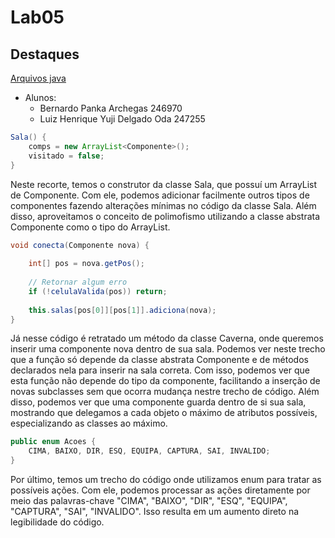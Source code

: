 # Lab05

## Destaques
[Arquivos java](src/pt/c40task/l05wumpus/)

- Alunos:
  - Bernardo Panka Archegas 246970
  - Luiz Henrique Yuji Delgado Oda 247255
```java
Sala() {
	comps = new ArrayList<Componente>();
	visitado = false;
}
```
Neste recorte, temos o construtor da classe Sala, que possuí um ArrayList de Componente. Com ele, podemos adicionar facilmente outros tipos de componentes fazendo alterações mínimas no código da classe Sala. Além disso, aproveitamos o conceito de polimofismo utilizando a classe abstrata Componente como o tipo do ArrayList.

```java
void conecta(Componente nova) {
		
	int[] pos = nova.getPos();
	
	// Retornar algum erro
	if (!celulaValida(pos)) return;
	
	this.salas[pos[0]][pos[1]].adiciona(nova);
}
```
Já nesse código é retratado um método da classe Caverna, onde queremos inserir uma componente nova dentro de sua sala. Podemos ver neste trecho que a função só depende da classe abstrata Componente e de métodos declarados nela para inserir na sala correta. Com isso, podemos ver que esta função não depende do tipo da componente, facilitando a inserção de novas subclasses sem que ocorra mudança nestre trecho de código. Além disso, podemos ver que uma componente guarda dentro de si sua sala, mostrando que delegamos a cada objeto o máximo de atributos possíveis, especializando as classes ao máximo.

```java
public enum Acoes {
	CIMA, BAIXO, DIR, ESQ, EQUIPA, CAPTURA, SAI, INVALIDO; 
}
```
Por último, temos um trecho do código onde utilizamos enum para tratar as possíveis ações. Com ele, podemos processar as ações diretamente por meio das palavras-chave "CIMA", "BAIXO", "DIR", "ESQ", "EQUIPA", "CAPTURA", "SAI", "INVALIDO". Isso resulta em um aumento direto na legibilidade do código.
